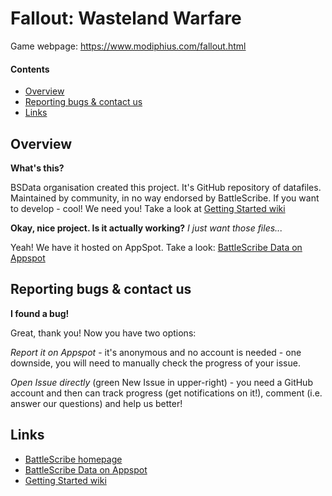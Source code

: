 Fallout: Wasteland Warfare
==========================

Game webpage: https://www.modiphius.com/fallout.html

#### Contents ####

* [Overview][]
* [Reporting bugs & contact us][]
* [Links][]

## Overview ##
[Overview]: #overview

__What's this?__

BSData organisation created this project. It's GitHub repository of datafiles.
Maintained by community, in no way endorsed by BattleScribe. If you want
to develop - cool! We need you! Take a look at [Getting Started wiki][]

__Okay, nice project. Is it actually working?__ _I just want those files..._

Yeah! We have it hosted on AppSpot. Take a look: [BattleScribe Data on Appspot][]

## Reporting bugs & contact us 
[Reporting bugs & contact us]: #reporting_bugs_&_contact_us

__I found a bug!__

Great, thank you! Now you have two options:

_Report it on Appspot_ - it's anonymous and no account is needed - one downside, you will need to manually check the progress of your issue.

_Open Issue directly_ (green New Issue in upper-right) - you need a GitHub account and then can track progress (get notifications on it!), comment (i.e. answer our questions) and help us better!

## Links ##
[Links]: #links

* [BattleScribe homepage][]
* [BattleScribe Data on Appspot][]
* [Getting Started wiki][]


[BattleScribe homepage]: http://www.battlescribe.net/
[BattleScribe Data on Appspot]: http://battlescribedata.appspot.com/#/repos
[Getting Started wiki]: https://github.com/BSData/catalogue-development/wiki/Getting-Started#contributing
